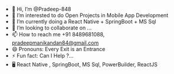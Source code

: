 - 👋 Hi, I’m @Pradeep-848
- 👀 I’m interested to do Open Projects in Mobile App Development
- 🌱 I’m currently doing a React Native + SpringBoot + MS Sql
- 💞️ I’m looking to collaborate on ...
- 📫 How to reach me +91 8489681088, pradeepmanikandan84@gmail.com
- 😄 Pronouns: Every Exit is an Entrance
- ⚡ Fun fact: Can I Help ?...
- 🖥️ React Native , SpringBoot, MS Sql, PowerBuilder, ReactJS
